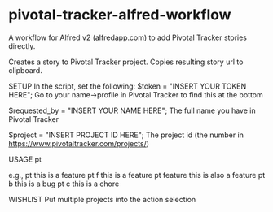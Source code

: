 pivotal-tracker-alfred-workflow
===============================

A workflow for Alfred v2 (alfredapp.com) to add Pivotal Tracker stories directly.

Creates a story to Pivotal Tracker project. Copies resulting story url to clipboard.

SETUP
In the script, set the following:
$token = "INSERT YOUR TOKEN HERE";
Go to your name->profile in Pivotal Tracker to find this at the bottom

$requested_by = "INSERT YOUR NAME HERE";
The full name you have in Pivotal Tracker

$project = "INSERT PROJECT ID HERE";
The project id (the number in https://www.pivotaltracker.com/projects/<number>)


USAGE
pt <optional type> <name>

e.g.,
pt this is a feature
pt f this is a feature
pt feature this is also a feature
pt b this is a bug
pt c this is a chore

WISHLIST
Put multiple projects into the action selection
